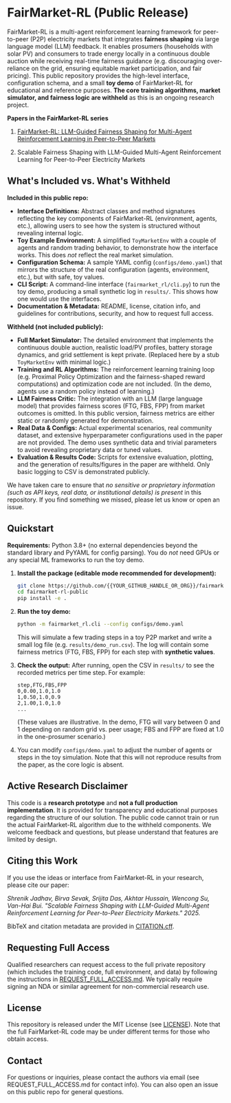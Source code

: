 # FairMarket-RL (Public Release)

FairMarket-RL is a multi-agent reinforcement learning framework for peer-to-peer (P2P) electricity markets that integrates **fairness shaping** via large language model (LLM) feedback. It enables prosumers (households with solar PV) and consumers to trade energy locally in a continuous double auction while receiving real-time fairness guidance (e.g. discouraging over-reliance on the grid, ensuring equitable market participation, and fair pricing). This public repository provides the high-level interface, configuration schema, and a small **toy demo** of FairMarket-RL for educational and reference purposes. **The core training algorithms, market simulator, and fairness logic are withheld** as this is an ongoing research project.

**Papers in the FairMarket-RL series**
1. [FairMarket-RL: LLM-Guided Fairness Shaping for Multi-Agent Reinforcement Learning in Peer-to-Peer Markets](https://arxiv.org/abs/2506.22708)

2. Scalable Fairness Shaping with LLM-Guided Multi-Agent Reinforcement Learning for Peer-to-Peer Electricity Markets

## What's Included vs. What's Withheld
**Included in this public repo:**
- **Interface Definitions:** Abstract classes and method signatures reflecting the key components of FairMarket-RL (environment, agents, etc.), allowing users to see how the system is structured without revealing internal logic.
- **Toy Example Environment:** A simplified `ToyMarketEnv` with a couple of agents and random trading behavior, to demonstrate how the interface works. This does *not* reflect the real market simulation.
- **Configuration Schema:** A sample YAML config (`configs/demo.yaml`) that mirrors the structure of the real configuration (agents, environment, etc.), but with safe, toy values.
- **CLI Script:** A command-line interface (`fairmarket_rl/cli.py`) to run the toy demo, producing a small synthetic log in `results/`. This shows how one would use the interfaces.
- **Documentation & Metadata:** README, license, citation info, and guidelines for contributions, security, and how to request full access.

**Withheld (not included publicly):**
- **Full Market Simulator:** The detailed environment that implements the continuous double auction, realistic load/PV profiles, battery storage dynamics, and grid settlement is kept private. (Replaced here by a stub `ToyMarketEnv` with minimal logic.)
- **Training and RL Algorithms:** The reinforcement learning training loop (e.g. Proximal Policy Optimization and the fairness-shaped reward computations) and optimization code are not included. (In the demo, agents use a random policy instead of learning.)
- **LLM Fairness Critic:** The integration with an LLM (large language model) that provides fairness scores (FTG, FBS, FPP) from market outcomes is omitted. In this public version, fairness metrics are either static or randomly generated for demonstration.
- **Real Data & Configs:** Actual experimental scenarios, real community dataset, and extensive hyperparameter configurations used in the paper are not provided. The demo uses synthetic data and trivial parameters to avoid revealing proprietary data or tuned values.
- **Evaluation & Results Code:** Scripts for extensive evaluation, plotting, and the generation of results/figures in the paper are withheld. Only basic logging to CSV is demonstrated publicly.

We have taken care to ensure that *no sensitive or proprietary information (such as API keys, real data, or institutional details) is present* in this repository. If you find something we missed, please let us know or open an issue.

## Quickstart
**Requirements:** Python 3.8+ (no external dependencies beyond the standard library and PyYAML for config parsing). You do *not* need GPUs or any special ML frameworks to run the toy demo.

1. **Install the package (editable mode recommended for development):**
   ```bash
   git clone https://github.com/{{YOUR_GITHUB_HANDLE_OR_ORG}}/fairmarket-rl-public.git
   cd fairmarket-rl-public
   pip install -e .
   ```
2. **Run the toy demo:**
   ```bash
   python -m fairmarket_rl.cli --config configs/demo.yaml
   ```
   This will simulate a few trading steps in a toy P2P market and write a small log file (e.g. `results/demo_run.csv`). The log will contain some fairness metrics (FTG, FBS, FPP) for each step with **synthetic values**.
3. **Check the output:** After running, open the CSV in `results/` to see the recorded metrics per time step. For example:
   ```text
   step,FTG,FBS,FPP
   0,0.00,1.0,1.0
   1,0.50,1.0,0.9
   2,1.00,1.0,1.0
   ... 
   ```
   (These values are illustrative. In the demo, FTG will vary between 0 and 1 depending on random grid vs. peer usage; FBS and FPP are fixed at 1.0 in the one-prosumer scenario.)

4. You can modify `configs/demo.yaml` to adjust the number of agents or steps in the toy simulation. Note that this will not reproduce results from the paper, as the core logic is absent.

## Active Research Disclaimer
This code is a **research prototype** and **not a full production implementation**. It is provided for transparency and educational purposes regarding the structure of our solution. The public code cannot train or run the actual FairMarket-RL algorithm due to the withheld components. We welcome feedback and questions, but please understand that features are limited by design.

## Citing this Work
If you use the ideas or interface from FairMarket-RL in your research, please cite our paper:

*Shrenik Jadhav, Birva Sevak, Srijita Das, Akhtar Hussain, Wencong Su, Van-Hai Bui. "Scalable Fairness Shaping with LLM-Guided Multi-Agent Reinforcement Learning for Peer-to-Peer Electricity Markets." 2025.* 

BibTeX and citation metadata are provided in [CITATION.cff](CITATION.cff).

## Requesting Full Access
Qualified researchers can request access to the full private repository (which includes the training code, full environment, and data) by following the instructions in [REQUEST_FULL_ACCESS.md](REQUEST_FULL_ACCESS.md). We typically require signing an NDA or similar agreement for non-commercial research use.

## License
This repository is released under the MIT License (see [LICENSE](LICENSE)). Note that the full FairMarket-RL code may be under different terms for those who obtain access.

## Contact
For questions or inquiries, please contact the authors via email (see REQUEST_FULL_ACCESS.md for contact info). You can also open an issue on this public repo for general questions.
